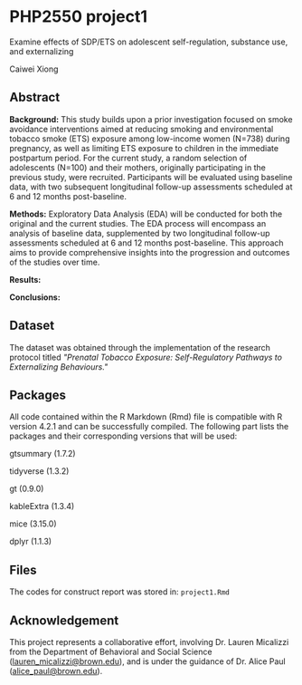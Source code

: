 #  PHP2550 project1
Examine effects of SDP/ETS on adolescent self-regulation, substance use, and externalizing


Caiwei Xiong 

## Abstract 
**Background:** This study builds upon a prior investigation focused on smoke avoidance interventions aimed at reducing smoking and environmental tobacco smoke (ETS) exposure among low-income women (N=738) during pregnancy, as well as limiting ETS exposure to children in the immediate postpartum period. For the current study, a random selection of adolescents (N=100) and their mothers, originally participating in the previous study, were recruited. Participants will be evaluated using baseline data, with two subsequent longitudinal follow-up assessments scheduled at 6 and 12 months post-baseline.


**Methods:**  Exploratory Data Analysis (EDA) will be conducted for both the original and the current studies. The EDA process will encompass an analysis of baseline data, supplemented by two longitudinal follow-up assessments scheduled at 6 and 12 months post-baseline. This approach aims to provide comprehensive insights into the progression and outcomes of the studies over time.


**Results:**


**Conclusions:**


## Dataset
The dataset was obtained through the implementation of the research protocol titled *"Prenatal Tobacco Exposure: Self-Regulatory Pathways to Externalizing Behaviours."*

## Packages
All code contained within the R Markdown (Rmd) file is compatible with R version 4.2.1 and can be successfully compiled. The following part lists the packages and their corresponding versions that will be used:

gtsummary (1.7.2)

tidyverse (1.3.2)

gt (0.9.0)

kableExtra (1.3.4)

mice (3.15.0)

dplyr (1.1.3)

## Files

The codes for construct report was stored in: `project1.Rmd`



## Acknowledgement
This project represents a collaborative effort, involving Dr. Lauren Micalizzi from the Department of Behavioral and Social Science (lauren_micalizzi@brown.edu), and is under the guidance of Dr. Alice Paul (alice_paul@brown.edu).
